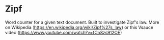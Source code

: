 # Zipf
Word counter for a given text document. Built to investigate Zipf's law. More on Wikipedia (https://en.wikipedia.org/wiki/Zipf%27s_law) or this Vsauce video (https://www.youtube.com/watch?v=fCn8zs912OE)
